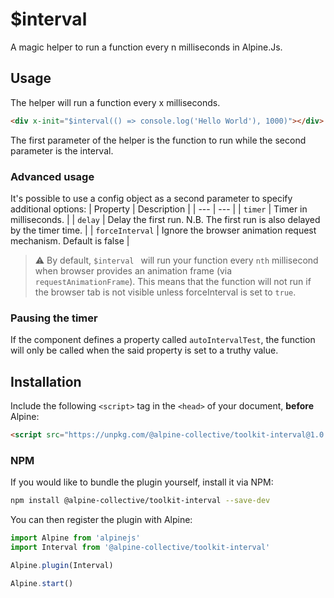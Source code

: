 # $interval

A magic helper to run a function every n milliseconds in Alpine.Js.

## Usage
The helper will run a function every x milliseconds.

```html
<div x-init="$interval(() => console.log('Hello World'), 1000)"></div>
```

The first parameter of the helper is the function to run while the second parameter is the interval.

### Advanced usage
It's possible to use a config object as a second parameter to specify additional options:
| Property | Description |
| --- | --- |
| `timer` | Timer in milliseconds.  |
| `delay` | Delay the first run. N.B. The first run is also delayed by the timer time. |
| `forceInterval` |  Ignore the browser animation request mechanism. Default is false |

> ⚠️ By default, `$interval ` will run your function every `nth` millisecond when browser provides an animation frame (via `requestAnimationFrame`). This means that the function will not run if the browser tab is not visible unless forceInterval is set to `true`.

### Pausing the timer

If the component defines a property called `autoIntervalTest`, the function will only be called when the said property is set to a truthy value.

## Installation

Include the following `<script>` tag in the `<head>` of your document, **before** Alpine:

```html
<script src="https://unpkg.com/@alpine-collective/toolkit-interval@1.0.0/dist/cdn.min.js" defer></script>
```

### NPM

If you would like to bundle the plugin yourself, install it via NPM:

```bash
npm install @alpine-collective/toolkit-interval --save-dev
```

You can then register the plugin with Alpine:

```js
import Alpine from 'alpinejs'
import Interval from '@alpine-collective/toolkit-interval'

Alpine.plugin(Interval)

Alpine.start()
```
